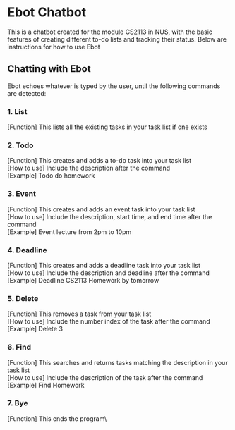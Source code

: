 # Ebot Chatbot
This is a chatbot created for the module CS2113 in NUS, with the basic features of creating
different to-do lists and tracking their status. Below are instructions for how to use Ebot

## Chatting with Ebot
Ebot echoes whatever is typed by the user, until the following commands are detected:
### 1. List 
   [Function] This lists all the existing tasks in your task list if one exists
### 2. Todo
   [Function] This creates and adds a to-do task into your task list\
   [How to use] Include the description after the command\
   [Example] Todo do homework
### 3. Event
[Function] This creates and adds an event task into your task list\
[How to use] Include the description, start time, and end time after the command\
[Example] Event lecture from 2pm to 10pm
### 4. Deadline
[Function] This creates and adds a deadline task into your task list\
[How to use] Include the description and deadline after the command\
[Example] Deadline CS2113 Homework by tomorrow
### 5. Delete
[Function] This removes a task from your task list\
[How to use] Include the number index of the task after the command\
[Example] Delete 3
### 6. Find
[Function] This searches and returns tasks matching the description in your task list\
[How to use] Include the description of the task after the command\
[Example] Find Homework
### 7. Bye
[Function] This ends the program\

